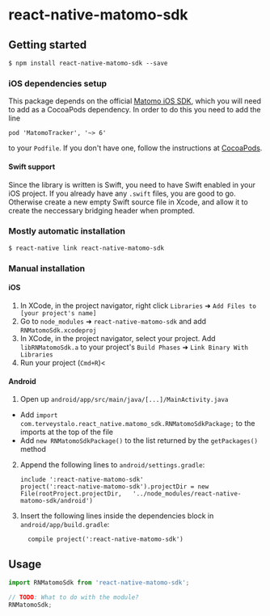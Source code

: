 
# react-native-matomo-sdk

## Getting started

`$ npm install react-native-matomo-sdk --save`

### iOS dependencies setup

This package depends on the official [Matomo iOS SDK](https://github.com/matomo-org/matomo-sdk-ios), which you will need to add as a CocoaPods dependency. In order to do this you need to add the line

```
pod 'MatomoTracker', '~> 6'
```

to your `Podfile`. If you don't have one, follow the instructions at [CocoaPods](https://guides.cocoapods.org/using/using-cocoapods.html).


#### Swift support

Since the library is written is Swift, you need to have Swift enabled in your iOS project. If you already have any `.swift` files, you are good to go. Otherwise create a new empty Swift source file in Xcode, and allow it to create the neccessary bridging header when prompted.


### Mostly automatic installation

`$ react-native link react-native-matomo-sdk`

### Manual installation


#### iOS

1. In XCode, in the project navigator, right click `Libraries` ➜ `Add Files to [your project's name]`
2. Go to `node_modules` ➜ `react-native-matomo-sdk` and add `RNMatomoSdk.xcodeproj`
3. In XCode, in the project navigator, select your project. Add `libRNMatomoSdk.a` to your project's `Build Phases` ➜ `Link Binary With Libraries`
4. Run your project (`Cmd+R`)<

#### Android

1. Open up `android/app/src/main/java/[...]/MainActivity.java`
  - Add `import com.terveystalo.react_native.matomo_sdk.RNMatomoSdkPackage;` to the imports at the top of the file
  - Add `new RNMatomoSdkPackage()` to the list returned by the `getPackages()` method
2. Append the following lines to `android/settings.gradle`:
  	```
  	include ':react-native-matomo-sdk'
  	project(':react-native-matomo-sdk').projectDir = new File(rootProject.projectDir, 	'../node_modules/react-native-matomo-sdk/android')
  	```
3. Insert the following lines inside the dependencies block in `android/app/build.gradle`:
  	```
      compile project(':react-native-matomo-sdk')
  	```


## Usage
```javascript
import RNMatomoSdk from 'react-native-matomo-sdk';

// TODO: What to do with the module?
RNMatomoSdk;
```
  